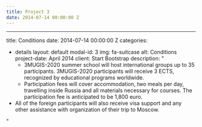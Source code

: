 ```yaml
---
title: Project 3
date: 2014-07-14 00:00:00 Z
---
```


---
title: Conditions
date: 2014-07-14 00:00:00 Z
categories:
- details
layout: default
modal-id: 3
img: fa-suitcase
alt: Conditions
project-date: April 2014
client: Start Bootstrap
description:  "<ul style='text-align:left'><li>3MUGIS-2020 summer school will host international groups up to 35 participants. 3MUGIS-2020 participants will receive 3 ECTS, recognized by educational programs worldwide. </li><li>Participation fees will cover accommodation, two meals per day, travelling inside Russia and all materials necessary for courses. The participation fee is anticipated to be 1,800 euro. </li>
 <li>All of the foreign participants will also receive visa support and any other assistance with organization of their trip to Moscow.</li></ul>"



